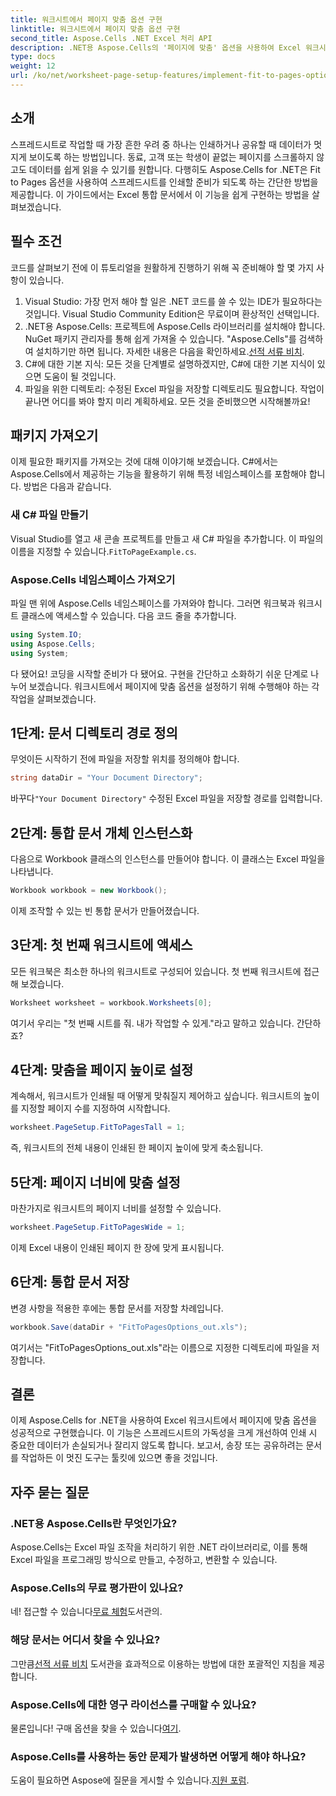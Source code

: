 ```yaml
---
title: 워크시트에서 페이지 맞춤 옵션 구현
linktitle: 워크시트에서 페이지 맞춤 옵션 구현
second_title: Aspose.Cells .NET Excel 처리 API
description: .NET용 Aspose.Cells의 '페이지에 맞춤' 옵션을 사용하여 Excel 워크시트 서식을 개선하고 가독성을 높이는 방법을 알아보세요.
type: docs
weight: 12
url: /ko/net/worksheet-page-setup-features/implement-fit-to-pages-options/
---
```

## 소개
스프레드시트로 작업할 때 가장 흔한 우려 중 하나는 인쇄하거나 공유할 때 데이터가 멋지게 보이도록 하는 방법입니다. 동료, 고객 또는 학생이 끝없는 페이지를 스크롤하지 않고도 데이터를 쉽게 읽을 수 있기를 원합니다. 다행히도 Aspose.Cells for .NET은 Fit to Pages 옵션을 사용하여 스프레드시트를 인쇄할 준비가 되도록 하는 간단한 방법을 제공합니다. 이 가이드에서는 Excel 통합 문서에서 이 기능을 쉽게 구현하는 방법을 살펴보겠습니다. 
## 필수 조건
코드를 살펴보기 전에 이 튜토리얼을 원활하게 진행하기 위해 꼭 준비해야 할 몇 가지 사항이 있습니다.
1. Visual Studio: 가장 먼저 해야 할 일은 .NET 코드를 쓸 수 있는 IDE가 필요하다는 것입니다. Visual Studio Community Edition은 무료이며 환상적인 선택입니다.
2.  .NET용 Aspose.Cells: 프로젝트에 Aspose.Cells 라이브러리를 설치해야 합니다. NuGet 패키지 관리자를 통해 쉽게 가져올 수 있습니다. "Aspose.Cells"를 검색하여 설치하기만 하면 됩니다. 자세한 내용은 다음을 확인하세요.[선적 서류 비치](https://reference.aspose.com/cells/net/).
3. C#에 대한 기본 지식: 모든 것을 단계별로 설명하겠지만, C#에 대한 기본 지식이 있으면 도움이 될 것입니다.
4. 파일을 위한 디렉토리: 수정된 Excel 파일을 저장할 디렉토리도 필요합니다. 작업이 끝나면 어디를 봐야 할지 미리 계획하세요.
모든 것을 준비했으면 시작해볼까요!
## 패키지 가져오기
이제 필요한 패키지를 가져오는 것에 대해 이야기해 보겠습니다. C#에서는 Aspose.Cells에서 제공하는 기능을 활용하기 위해 특정 네임스페이스를 포함해야 합니다. 방법은 다음과 같습니다.
### 새 C# 파일 만들기
 Visual Studio를 열고 새 콘솔 프로젝트를 만들고 새 C# 파일을 추가합니다. 이 파일의 이름을 지정할 수 있습니다.`FitToPageExample.cs`.
### Aspose.Cells 네임스페이스 가져오기
파일 맨 위에 Aspose.Cells 네임스페이스를 가져와야 합니다. 그러면 워크북과 워크시트 클래스에 액세스할 수 있습니다. 다음 코드 줄을 추가합니다.
```csharp
using System.IO;
using Aspose.Cells;
using System;
```
다 됐어요! 코딩을 시작할 준비가 다 됐어요.
구현을 간단하고 소화하기 쉬운 단계로 나누어 보겠습니다. 워크시트에서 페이지에 맞춤 옵션을 설정하기 위해 수행해야 하는 각 작업을 살펴보겠습니다.
## 1단계: 문서 디렉토리 경로 정의
무엇이든 시작하기 전에 파일을 저장할 위치를 정의해야 합니다.
```csharp
string dataDir = "Your Document Directory";
```
 바꾸다`"Your Document Directory"` 수정된 Excel 파일을 저장할 경로를 입력합니다.
## 2단계: 통합 문서 개체 인스턴스화
다음으로 Workbook 클래스의 인스턴스를 만들어야 합니다. 이 클래스는 Excel 파일을 나타냅니다.
```csharp
Workbook workbook = new Workbook();
```
이제 조작할 수 있는 빈 통합 문서가 만들어졌습니다.
## 3단계: 첫 번째 워크시트에 액세스
모든 워크북은 최소한 하나의 워크시트로 구성되어 있습니다. 첫 번째 워크시트에 접근해 보겠습니다.
```csharp
Worksheet worksheet = workbook.Worksheets[0];
```
여기서 우리는 "첫 번째 시트를 줘. 내가 작업할 수 있게."라고 말하고 있습니다. 간단하죠?
## 4단계: 맞춤을 페이지 높이로 설정
계속해서, 워크시트가 인쇄될 때 어떻게 맞춰질지 제어하고 싶습니다. 워크시트의 높이를 지정할 페이지 수를 지정하여 시작합니다.
```csharp
worksheet.PageSetup.FitToPagesTall = 1;
```
즉, 워크시트의 전체 내용이 인쇄된 한 페이지 높이에 맞게 축소됩니다. 
## 5단계: 페이지 너비에 맞춤 설정
마찬가지로 워크시트의 페이지 너비를 설정할 수 있습니다.
```csharp
worksheet.PageSetup.FitToPagesWide = 1;
```
이제 Excel 내용이 인쇄된 페이지 한 장에 맞게 표시됩니다. 
## 6단계: 통합 문서 저장
변경 사항을 적용한 후에는 통합 문서를 저장할 차례입니다.
```csharp
workbook.Save(dataDir + "FitToPagesOptions_out.xls");
```
여기서는 "FitToPagesOptions_out.xls"라는 이름으로 지정한 디렉토리에 파일을 저장합니다.
## 결론
이제 Aspose.Cells for .NET을 사용하여 Excel 워크시트에서 페이지에 맞춤 옵션을 성공적으로 구현했습니다. 이 기능은 스프레드시트의 가독성을 크게 개선하여 인쇄 시 중요한 데이터가 손실되거나 잘리지 않도록 합니다. 보고서, 송장 또는 공유하려는 문서를 작업하든 이 멋진 도구는 툴킷에 있으면 좋을 것입니다.
## 자주 묻는 질문
### .NET용 Aspose.Cells란 무엇인가요?
Aspose.Cells는 Excel 파일 조작을 처리하기 위한 .NET 라이브러리로, 이를 통해 Excel 파일을 프로그래밍 방식으로 만들고, 수정하고, 변환할 수 있습니다.
### Aspose.Cells의 무료 평가판이 있나요?
 네! 접근할 수 있습니다[무료 체험](https://releases.aspose.com/)도서관의.
### 해당 문서는 어디서 찾을 수 있나요?
 그만큼[선적 서류 비치](https://reference.aspose.com/cells/net/) 도서관을 효과적으로 이용하는 방법에 대한 포괄적인 지침을 제공합니다.
### Aspose.Cells에 대한 영구 라이선스를 구매할 수 있나요?
 물론입니다! 구매 옵션을 찾을 수 있습니다[여기](https://purchase.aspose.com/buy).
### Aspose.Cells를 사용하는 동안 문제가 발생하면 어떻게 해야 하나요?
 도움이 필요하면 Aspose에 질문을 게시할 수 있습니다.[지원 포럼](https://forum.aspose.com/c/cells/9).
